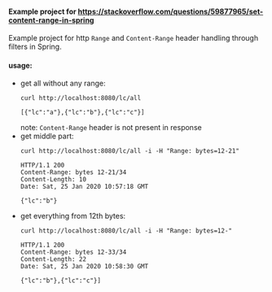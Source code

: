 #### Example project for https://stackoverflow.com/questions/59877965/set-content-range-in-spring
Example project for http `Range` and `Content-Range` header handling through filters in Spring.
#### usage:

- get all without any range:
    ```
    curl http://localhost:8080/lc/all
    
    [{"lc":"a"},{"lc":"b"},{"lc":"c"}]
    ```
  note: `Content-Range` header is not present in response
- get middle part:
    ```
    curl http://localhost:8080/lc/all -i -H "Range: bytes=12-21"
    
    HTTP/1.1 200
    Content-Range: bytes 12-21/34
    Content-Length: 10
    Date: Sat, 25 Jan 2020 10:57:18 GMT
    
    {"lc":"b"}
    ```
- get everything from 12th bytes:
    ```
    curl http://localhost:8080/lc/all -i -H "Range: bytes=12-"
    
    HTTP/1.1 200
    Content-Range: bytes 12-33/34
    Content-Length: 22
    Date: Sat, 25 Jan 2020 10:58:30 GMT
    
    {"lc":"b"},{"lc":"c"}]
    ```
